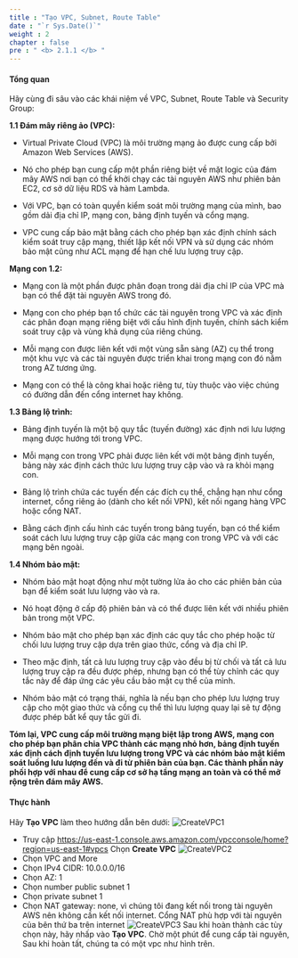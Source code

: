 ```yaml
---
title : "Tạo VPC, Subnet, Route Table"
date : "`r Sys.Date()`"
weight : 2
chapter : false
pre : " <b> 2.1.1 </b> "
---
```


#### Tổng quan

Hãy cùng đi sâu vào các khái niệm về VPC, Subnet, Route Table và Security Group:

**1.1 Đám mây riêng ảo (VPC):**

+ Virtual Private Cloud (VPC) là môi trường mạng ảo được cung cấp bởi Amazon Web Services (AWS).

+ Nó cho phép bạn cung cấp một phần riêng biệt về mặt logic của đám mây AWS nơi bạn có thể khởi chạy các tài nguyên AWS như phiên bản EC2, cơ sở dữ liệu RDS và hàm Lambda.

+ Với VPC, bạn có toàn quyền kiểm soát môi trường mạng của mình, bao gồm dải địa chỉ IP, mạng con, bảng định tuyến và cổng mạng.

+ VPC cung cấp bảo mật bằng cách cho phép bạn xác định chính sách kiểm soát truy cập mạng, thiết lập kết nối VPN và sử dụng các nhóm bảo mật cũng như ACL mạng để hạn chế lưu lượng truy cập.

**Mạng con 1.2:**

+ Mạng con là một phần được phân đoạn trong dải địa chỉ IP của VPC mà bạn có thể đặt tài nguyên AWS trong đó.

+ Mạng con cho phép bạn tổ chức các tài nguyên trong VPC và xác định các phân đoạn mạng riêng biệt với cấu hình định tuyến, chính sách kiểm soát truy cập và vùng khả dụng của riêng chúng.

+ Mỗi mạng con được liên kết với một vùng sẵn sàng (AZ) cụ thể trong một khu vực và các tài nguyên được triển khai trong mạng con đó nằm trong AZ tương ứng.

+ Mạng con có thể là công khai hoặc riêng tư, tùy thuộc vào việc chúng có đường dẫn đến cổng internet hay không.

**1.3 Bảng lộ trình:**

+ Bảng định tuyến là một bộ quy tắc (tuyến đường) xác định nơi lưu lượng mạng được hướng tới trong VPC.

+ Mỗi mạng con trong VPC phải được liên kết với một bảng định tuyến, bảng này xác định cách thức lưu lượng truy cập vào và ra khỏi mạng con.

+ Bảng lộ trình chứa các tuyến đến các đích cụ thể, chẳng hạn như cổng internet, cổng riêng ảo (dành cho kết nối VPN), kết nối ngang hàng VPC hoặc cổng NAT.

+ Bằng cách định cấu hình các tuyến trong bảng tuyến, bạn có thể kiểm soát cách lưu lượng truy cập giữa các mạng con trong VPC và với các mạng bên ngoài.

**1.4 Nhóm bảo mật:**

+ Nhóm bảo mật hoạt động như một tường lửa ảo cho các phiên bản của bạn để kiểm soát lưu lượng vào và ra.

+ Nó hoạt động ở cấp độ phiên bản và có thể được liên kết với nhiều phiên bản trong một VPC.

+ Nhóm bảo mật cho phép bạn xác định các quy tắc cho phép hoặc từ chối lưu lượng truy cập dựa trên giao thức, cổng và địa chỉ IP.

+ Theo mặc định, tất cả lưu lượng truy cập vào đều bị từ chối và tất cả lưu lượng truy cập ra đều được phép, nhưng bạn có thể tùy chỉnh các quy tắc này để đáp ứng các yêu cầu bảo mật cụ thể của mình.

+ Nhóm bảo mật có trạng thái, nghĩa là nếu bạn cho phép lưu lượng truy cập cho một giao thức và cổng cụ thể thì lưu lượng quay lại sẽ tự động được phép bất kể quy tắc gửi đi.

**Tóm lại, VPC cung cấp môi trường mạng biệt lập trong AWS, mạng con cho phép bạn phân chia VPC thành các mạng nhỏ hơn, bảng định tuyến xác định cách định tuyến lưu lượng trong VPC và các nhóm bảo mật kiểm soát luồng lưu lượng đến và đi từ phiên bản của bạn. Các thành phần này phối hợp với nhau để cung cấp cơ sở hạ tầng mạng an toàn và có thể mở rộng trên đám mây AWS.**

#### Thực hành
Hãy **Tạo VPC** làm theo hướng dẫn bên dưới:
![CreateVPC1](/aws-stutdy-group-workshop/images/2/CreateVPC1.jpeg?featherlight=false&width=100pc)
+ Truy cập https://us-east-1.console.aws.amazon.com/vpcconsole/home?region=us-east-1#vpcs Chọn **Create VPC**
![CreateVPC2](/aws-stutdy-group-workshop/images/2/CreateVPC2.jpeg?featherlight=false&width=100pc)
+ Chọn VPC and More
+ Chọn IPv4 CIDR: 10.0.0.0/16
+ Chọn AZ: 1
+ Chọn number public subnet 1
+ Chọn private subnet 1
+ Chọn NAT gateway: none, vì chúng tôi đang kết nối trong tài nguyên AWS nên không cần kết nối internet. Cổng NAT phù hợp với tài nguyên của bên thứ ba trên internet
![CreateVPC3](/aws-stutdy-group-workshop/images/2/CreateVPC3.jpeg?featherlight=false&width=100pc)
Sau khi hoàn thành các tùy chọn này, hãy nhấp vào **Tạo VPC**. Chờ một phút để cung cấp tài nguyên, Sau khi hoàn tất, chúng ta có một vpc như hình trên.


